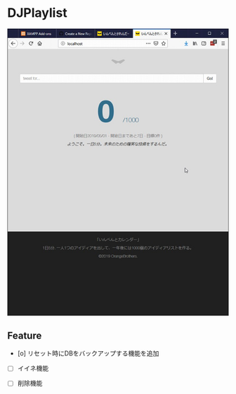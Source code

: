 # DJPlaylist

![](demo/snapshot_v1.0.jpg)


## Feature

- [o] リセット時にDBをバックアップする機能を追加
- [ ] イイネ機能
- [ ] 削除機能

